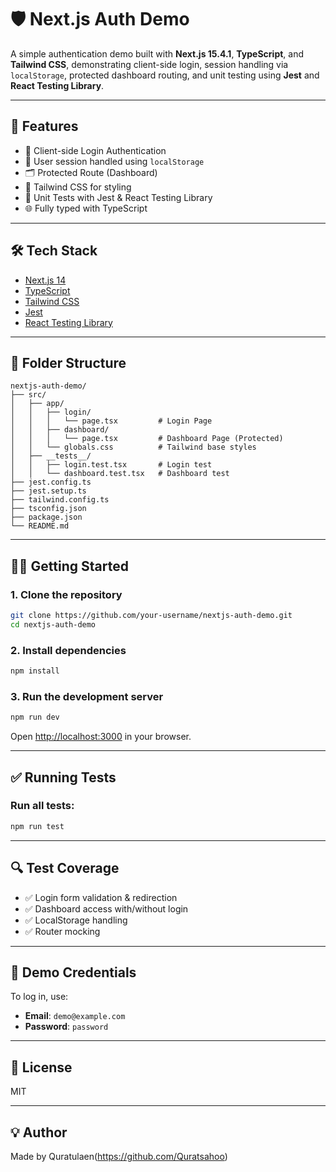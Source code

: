 # 🛡️ Next.js Auth Demo

A simple authentication demo built with **Next.js 15.4.1**, **TypeScript**, and **Tailwind CSS**, demonstrating client-side login, session handling via `localStorage`, protected dashboard routing, and unit testing using **Jest** and **React Testing Library**.

---

## 🚀 Features

- 🔐 Client-side Login Authentication
- 🧠 User session handled using `localStorage`
- 🗂️ Protected Route (Dashboard)
- 💨 Tailwind CSS for styling
- 🧪 Unit Tests with Jest & React Testing Library
- 🌐 Fully typed with TypeScript

---

## 🛠️ Tech Stack

- [Next.js 14](https://nextjs.org/)
- [TypeScript](https://www.typescriptlang.org/)
- [Tailwind CSS](https://tailwindcss.com/)
- [Jest](https://jestjs.io/)
- [React Testing Library](https://testing-library.com/)

---

## 📂 Folder Structure

```
nextjs-auth-demo/
├── src/
│   ├── app/
│   │   ├── login/
│   │   │   └── page.tsx         # Login Page
│   │   ├── dashboard/
│   │   │   └── page.tsx         # Dashboard Page (Protected)
│   │   └── globals.css          # Tailwind base styles
│   ├── __tests__/
│   │   ├── login.test.tsx       # Login test
│   │   └── dashboard.test.tsx   # Dashboard test
├── jest.config.ts
├── jest.setup.ts
├── tailwind.config.ts
├── tsconfig.json
├── package.json
└── README.md
```

---

## 🧑‍💻 Getting Started

### 1. Clone the repository
```bash
git clone https://github.com/your-username/nextjs-auth-demo.git
cd nextjs-auth-demo
```

### 2. Install dependencies
```bash
npm install
```

### 3. Run the development server
```bash
npm run dev
```

Open [http://localhost:3000](http://localhost:3000) in your browser.

---

## ✅ Running Tests

### Run all tests:
```bash
npm run test
```

---

## 🔍 Test Coverage

- ✅ Login form validation & redirection
- ✅ Dashboard access with/without login
- ✅ LocalStorage handling
- ✅ Router mocking

---

## 📌 Demo Credentials

To log in, use:
- **Email**: `demo@example.com`
- **Password**: `password`

---

## 📝 License

MIT

---

## 💡 Author

Made by Quratulaen(https://github.com/Quratsahoo)